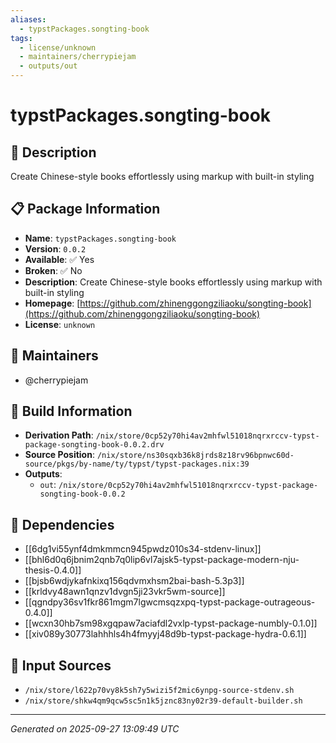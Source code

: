 ```yaml
---
aliases:
  - typstPackages.songting-book
tags:
  - license/unknown
  - maintainers/cherrypiejam
  - outputs/out
---
```


# typstPackages.songting-book

## 📝 Description

Create Chinese-style books effortlessly using markup with built-in styling

## 📋 Package Information

- **Name**: `typstPackages.songting-book`
- **Version**: `0.0.2`
- **Available**: ✅ Yes
- **Broken**: ✅ No
- **Description**: Create Chinese-style books effortlessly using markup with built-in styling
- **Homepage**: [https://github.com/zhinenggongziliaoku/songting-book](https://github.com/zhinenggongziliaoku/songting-book)
- **License**: `unknown`
## 👥 Maintainers

- @cherrypiejam


## 🔧 Build Information

- **Derivation Path**: `/nix/store/0cp52y70hi4av2mhfwl51018nqrxrccv-typst-package-songting-book-0.0.2.drv`
- **Source Position**: `/nix/store/ns30sqxb36k8jrds8z18rv96bpnwc60d-source/pkgs/by-name/ty/typst/typst-packages.nix:39`
- **Outputs**:
  - `out`:  `/nix/store/0cp52y70hi4av2mhfwl51018nqrxrccv-typst-package-songting-book-0.0.2`

## 🔗 Dependencies

- [[6dg1vi55ynf4dmkmmcn945pwdz010s34-stdenv-linux]]
- [[bhl6d0q6jbnim2qnb7q0lip6vl7ajsk5-typst-package-modern-nju-thesis-0.4.0]]
- [[bjsb6wdjykafnkixq156qdvmxhsm2bai-bash-5.3p3]]
- [[krldvy48awn1qnzv1dvgn5ji23vkr5wm-source]]
- [[qgndpy36sv1fkr861mgm7lgwcmsqzxpq-typst-package-outrageous-0.4.0]]
- [[wcxn30hb7sm98xgqpaw7aciafdl2vxlp-typst-package-numbly-0.1.0]]
- [[xiv089y30773lahhhls4h4fmyyj48d9b-typst-package-hydra-0.6.1]]

## 📁 Input Sources

- `/nix/store/l622p70vy8k5sh7y5wizi5f2mic6ynpg-source-stdenv.sh`
- `/nix/store/shkw4qm9qcw5sc5n1k5jznc83ny02r39-default-builder.sh`

---
*Generated on 2025-09-27 13:09:49 UTC*
